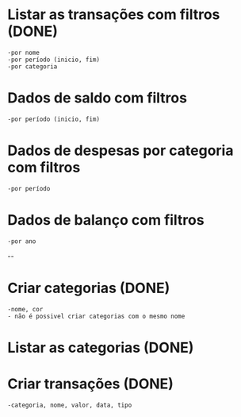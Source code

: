 
# Listar as transações com filtros (DONE)
	-por nome 
	-por período (inicio, fim)
	-por categoria

# Dados de saldo com filtros
	-por período (inicio, fim)

# Dados de despesas por categoria com filtros
	-por período 

# Dados de balanço com filtros
	-por ano


--
# Criar categorias (DONE)
	-nome, cor
	- não é possivel criar categorias com o mesmo nome

# Listar as categorias (DONE)

# Criar transações (DONE)
	-categoria, nome, valor, data, tipo